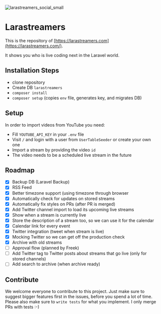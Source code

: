 ![larastreamers_social_small](https://user-images.githubusercontent.com/1394539/118348006-a0340000-b547-11eb-8359-1bb8649d9602.png)


# Larastreamers

This is the repository of [https://larastreamers.com](https://larastreamers.com/).

It shows you who is live coding next in the Laravel world.

## Installation Steps

* clone repository
* Create DB `larastreamers`
* `composer install`
* `composer setup` (copies `env` file, generates key, and migrates DB)

## Setup

In order to import videos from  YouTube you need:

* Fill `YOUTUBE_API_KEY` in your `.env` file
* Visit `/` and login with a user from `UserTableSeeder` or create your own one
* Import a stream by providing the video `id` 
* The video needs to be a scheduled live stream in the future

## Roadmap

* [x] Backup DB (Laravel Backup)
* [x] RSS Feed
* [x] Better timezone support (using timezone through browser
* [x] Automatically check for updates on stored streams
* [x] Automatically fix styles on PRs (after PR is merged)
* [x] Add Twitter channel import to load its upcoming live streams
* [x] Show when a stream is currently live
* [x] Store the description of a stream too, so we can use it for the calendar
* [x] Calendar link for every event
* [x] Twitter integration (tweet when stream is live)
* [x] Mocking Twitter so we can get off the production check
* [x] Archive with old streams
* [ ] Approval flow (planned by Freek)
* [ ] Add Twitter tag to Twitter posts about streams that go live (only for stored channels)
* [ ] Add search to archive (when archive ready)

## Contribute

We welcome everyone to contribute to this project. Just make sure to suggest bigger features first in the issues, before you spend a lot of time. Please also make sure to `write tests` for what you implement. I only merge PRs with tests :-)
